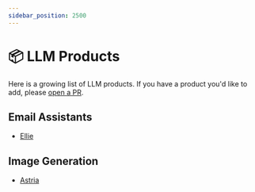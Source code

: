 ```yaml
---
sidebar_position: 2500
---
```


# 📦 LLM Products

Here is a growing list of LLM products. If you have a product you'd like to add, please [open a PR](https://github.com/trigaten/Learn_Prompting/pulls).

## Email Assistants

- [Ellie](https://ellieai.com)

## Image Generation

- [Astria](https://www.astria.ai)